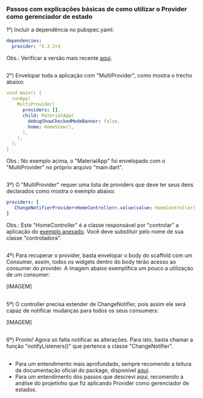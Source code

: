 ### Passos com explicações básicas de como utilizar o Provider como gerenciador de estado

1°) Incluir a dependência no pubspec.yaml:
```yaml
dependencies:
  provider: ^4.3.2+3
```
Obs.: Verificar a versão mais recente [aqui](https://pub.dev/packages/provider).
##

2°) Envelopar toda a aplicação com "MultiProvider", como mostra o trecho abaixo:
```yaml
void main() {
  runApp(
    MultiProvider(
      providers: [],
      child: MaterialApp(
        debugShowCheckedModeBanner: false,
        home: HomeView(),
      ),
    ),
  );
}
```
Obs.: No exemplo acima, o "MaterialApp" foi envelopado com o "MultiProvider" no próprio arquivo "main.dart".
##

3º) O "MultiProvider" requer uma lista de providers que deve ter seus itens declarados como mostra o exemplo abaixo:
```yaml
providers: [
   ChangeNotifierProvider<HomeController>.value(value: HomeController())
]
```
Obs.: Este "HomeController" é a classe responsável por "controlar" a aplicação do [exemplo anexado](/state-management-provider/example.md). Você deve substituir pelo nome de sua classe "controladora".
##

4º) Para recuperar o provider, basta envelopar o body do scaffold com um Consumer, assim, todos os widgets dentro do body terão acesso ao consumer do provider. A imagem abaixo exemplifica um pouco a utilização de um consumer:

[IMAGEM]
##

5º) O controller precisa extender de ChangeNotifier, pois assim ele será capaz de notificar mudanças para todos os seus consumers:

[IMAGEM]
##

6º) Pronto! Agora só falta notificar as alterações. Para isto, basta chamar a função "notifyListeners()" que pertence a classe "ChangeNotifier".
##

- Para um entendimento mais aprofundado, sempre recomendo a leitura da documentação oficial do package, disponível [aqui](https://pub.dev/packages/provider).
- Para um entendimento dos passos que descrevi aqui, recomendo a análise do projetinho que fiz aplicando Provider como gerenciador de estados.
